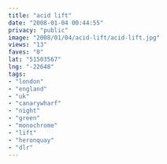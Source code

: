 ```yaml
---
title: "acid lift"
date: "2008-01-04 00:44:55"
privacy: "public"
image: "2008/01/04/acid-lift/acid-lift.jpg"
views: "13"
faves: "0"
lat: "51503567"
lng: "-22648"
tags:
- "london"
- "england"
- "uk"
- "canarywharf"
- "night"
- "green"
- "monochrome"
- "lift"
- "heronquay"
- "dlr"
---
```


